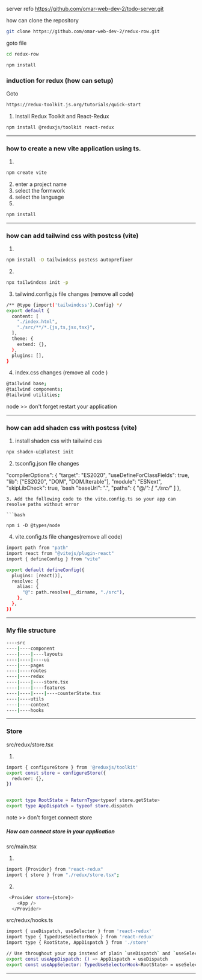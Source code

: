 server refo https://github.com/omar-web-dev-2/todo-server.git

how can clone the repository

```bash
git clone https://github.com/omar-web-dev-2/redux-row.git
```

goto file

```bash
cd redux-row
```

```bash
npm install
```

### induction for redux (how can setup)

Goto

```bash
https://redux-toolkit.js.org/tutorials/quick-start
```

1. Install Redux Toolkit and React-Redux

```bash
npm install @reduxjs/toolkit react-redux
```

---

### how to create a new vite application using ts.

1.

```bash
npm create vite
```

2. enter a project name
3. select the formwork
4. select the language
5.

```bash
npm install
```

---

### how can add tailwind css with postcss (vite)

1.

```bash
npm install -D tailwindcss postcss autoprefixer
```

2.

```bash
npx tailwindcss init -p
```

3. tailwind.config.js file changes (remove all code)

```bash
/** @type {import('tailwindcss').Config} */
export default {
  content: [
    "./index.html",
    "./src/**/*.{js,ts,jsx,tsx}",
  ],
  theme: {
    extend: {},
  },
  plugins: [],
}
```

4. index.css changes (remove all code )

```bash
@tailwind base;
@tailwind components;
@tailwind utilities;
```

node >> don't forget restart your application

---

### how can add shadcn css with postcss (vite)

1. install shadcn css with tailwind css

```bash
npx shadcn-ui@latest init
```

2. tsconfig.json file changes

"compilerOptions": {
"target": "ES2020",
"useDefineForClassFields": true,
"lib": ["ES2020", "DOM", "DOM.Iterable"],
"module": "ESNext",
"skipLibCheck": true,
`bash
"baseUrl": ".",
"paths": {
"@/_": [
"./src/_"
]
},

````
3. Add the following code to the vite.config.ts so your app can resolve paths without error

```bash

npm i -D @types/node

````

4. vite.config.ts file changes(remove all code)

```bash
import path from "path"
import react from "@vitejs/plugin-react"
import { defineConfig } from "vite"

export default defineConfig({
  plugins: [react()],
  resolve: {
    alias: {
      "@": path.resolve(__dirname, "./src"),
    },
  },
})

```

---

### My file structure

```bash
----src
----|----component
----|----|----layouts
----|----|----ui
----|----pages
----|----routes
----|----redux
----|----|----store.tsx
----|----|----features
----|----|----|----counterState.tsx
----|----utils
----|----context
----|----hooks
```

---

### Store

src/redux/store.tsx

1.

```bash
import { configureStore } from '@reduxjs/toolkit'
export const store = configureStore({
  reducer: {},
})


export type RootState = ReturnType<typeof store.getState>
export type AppDispatch = typeof store.dispatch
```

note >> don't forget connect store

##### How can connect store in your application

src/main.tsx

1.

```bash
import {Provider} from "react-redux"
import { store } from "./redux/store.tsx";
```

2.

```bash
 <Provider store={store}>
    <App />
  </Provider>
```

src/redux/hooks.ts

```bash
import { useDispatch, useSelector } from 'react-redux'
import type { TypedUseSelectorHook } from 'react-redux'
import type { RootState, AppDispatch } from './store'

// Use throughout your app instead of plain `useDispatch` and `useSelector`
export const useAppDispatch: () => AppDispatch = useDispatch
export const useAppSelector: TypedUseSelectorHook<RootState> = useSelector

```

---
